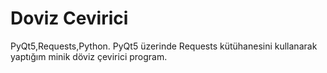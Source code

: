 # Doviz Cevirici
 PyQt5,Requests,Python.
PyQt5 üzerinde Requests kütühanesini kullanarak yaptığım minik döviz çevirici program.